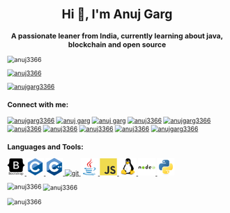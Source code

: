<h1 align="center">Hi 👋, I'm Anuj Garg</h1>
<h3 align="center">A passionate leaner from India, currently learning about java, blockchain and open source</h3>

<p align="left"> <img src="https://komarev.com/ghpvc/?username=anuj3366&label=Profile%20views&color=0e75b6&style=flat" alt="anuj3366" /> </p>

<p align="left"> <a href="https://github.com/ryo-ma/github-profile-trophy"><img src="https://github-profile-trophy.vercel.app/?username=anuj3366" alt="anuj3366" /></a> </p>

<p align="left"> <a href="https://twitter.com/anujgarg3366" target="blank"><img src="https://img.shields.io/twitter/follow/anujgarg3366?logo=twitter&style=for-the-badge" alt="anujgarg3366" /></a> </p>

<h3 align="left">Connect with me:</h3>
<p align="left">
<a href="https://twitter.com/anujgarg3366" target="blank"><img align="center" src="https://raw.githubusercontent.com/rahuldkjain/github-profile-readme-generator/master/src/images/icons/Social/twitter.svg" alt="anujgarg3366" height="30" width="40" /></a>
<a href="https://www.linkedin.com/in/anujgarg3366/" target="blank"><img align="center" src="https://raw.githubusercontent.com/rahuldkjain/github-profile-readme-generator/master/src/images/icons/Social/linked-in-alt.svg" alt="anuj garg" height="30" width="40" /></a>
<a href="https://stackoverflow.com/users/anuj garg" target="blank"><img align="center" src="https://raw.githubusercontent.com/rahuldkjain/github-profile-readme-generator/master/src/images/icons/Social/stack-overflow.svg" alt="anuj garg" height="30" width="40" /></a>
<a href="https://fb.com/anuj3366" target="blank"><img align="center" src="https://raw.githubusercontent.com/rahuldkjain/github-profile-readme-generator/master/src/images/icons/Social/facebook.svg" alt="anuj3366" height="30" width="40" /></a>
<a href="https://instagram.com/anujgarg3366" target="blank"><img align="center" src="https://raw.githubusercontent.com/rahuldkjain/github-profile-readme-generator/master/src/images/icons/Social/instagram.svg" alt="anujgarg3366" height="30" width="40" /></a>
<a href="https://www.youtube.com/c/anuj3366" target="blank"><img align="center" src="https://raw.githubusercontent.com/rahuldkjain/github-profile-readme-generator/master/src/images/icons/Social/youtube.svg" alt="anuj3366" height="30" width="40" /></a>
<a href="https://www.codechef.com/users/anuj3366" target="blank"><img align="center" src="https://cdn.jsdelivr.net/npm/simple-icons@3.1.0/icons/codechef.svg" alt="anuj3366" height="30" width="40" /></a>
<a href="https://www.hackerrank.com/anuj3366" target="blank"><img align="center" src="https://raw.githubusercontent.com/rahuldkjain/github-profile-readme-generator/master/src/images/icons/Social/hackerrank.svg" alt="anuj3366" height="30" width="40" /></a>
<a href="https://www.leetcode.com/anuj3366" target="blank"><img align="center" src="https://raw.githubusercontent.com/rahuldkjain/github-profile-readme-generator/master/src/images/icons/Social/leet-code.svg" alt="anuj3366" height="30" width="40" /></a>
<a href="https://auth.geeksforgeeks.org/user/anujgarg3366" target="blank"><img align="center" src="https://raw.githubusercontent.com/rahuldkjain/github-profile-readme-generator/master/src/images/icons/Social/geeks-for-geeks.svg" alt="anujgarg3366" height="30" width="40" /></a>
</p>

<h3 align="left">Languages and Tools:</h3>
<p align="left"> <a href="https://getbootstrap.com" target="_blank" rel="noreferrer"> <img src="https://raw.githubusercontent.com/devicons/devicon/master/icons/bootstrap/bootstrap-plain-wordmark.svg" alt="bootstrap" width="40" height="40"/> </a> <a href="https://www.cprogramming.com/" target="_blank" rel="noreferrer"> <img src="https://raw.githubusercontent.com/devicons/devicon/master/icons/c/c-original.svg" alt="c" width="40" height="40"/> </a> <a href="https://www.w3schools.com/cpp/" target="_blank" rel="noreferrer"> <img src="https://raw.githubusercontent.com/devicons/devicon/master/icons/cplusplus/cplusplus-original.svg" alt="cplusplus" width="40" height="40"/> </a> <a href="https://git-scm.com/" target="_blank" rel="noreferrer"> <img src="https://www.vectorlogo.zone/logos/git-scm/git-scm-icon.svg" alt="git" width="40" height="40"/> </a> <a href="https://www.java.com" target="_blank" rel="noreferrer"> <img src="https://raw.githubusercontent.com/devicons/devicon/master/icons/java/java-original.svg" alt="java" width="40" height="40"/> </a> <a href="https://developer.mozilla.org/en-US/docs/Web/JavaScript" target="_blank" rel="noreferrer"> <img src="https://raw.githubusercontent.com/devicons/devicon/master/icons/javascript/javascript-original.svg" alt="javascript" width="40" height="40"/> </a> <a href="https://www.linux.org/" target="_blank" rel="noreferrer"> <img src="https://raw.githubusercontent.com/devicons/devicon/master/icons/linux/linux-original.svg" alt="linux" width="40" height="40"/> </a> <a href="https://nodejs.org" target="_blank" rel="noreferrer"> <img src="https://raw.githubusercontent.com/devicons/devicon/master/icons/nodejs/nodejs-original-wordmark.svg" alt="nodejs" width="40" height="40"/> </a> <a href="https://www.python.org" target="_blank" rel="noreferrer"> <img src="https://raw.githubusercontent.com/devicons/devicon/master/icons/python/python-original.svg" alt="python" width="40" height="40"/> </a> </p>

<p><img align="left" src="https://github-readme-stats.vercel.app/api/top-langs?username=anuj3366&show_icons=true&locale=en&layout=compact" alt="anuj3366" /></p>

<p>&nbsp;<img align="center" src="https://github-readme-stats.vercel.app/api?username=anuj3366&show_icons=true&locale=en" alt="anuj3366" /></p>

<p><img align="center" src="https://github-readme-streak-stats.herokuapp.com/?user=anuj3366&" alt="anuj3366" /></p>
